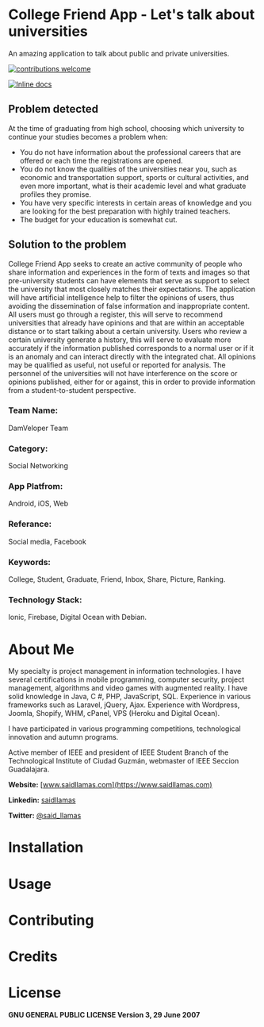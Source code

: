 # College Friend App - Let's talk about universities
An amazing application to talk about public and private universities.

[![contributions welcome](https://img.shields.io/badge/contributions-welcome-brightgreen.svg?style=flat)](https://github.com/saidl14s/College-Friend-App/issues)

[![Inline docs](http://inch-ci.org/github/saidl14s/College-Friend-App.svg?branch=master)](http://inch-ci.org/github/saidl14s/College-Friend-App)

## Problem detected
At the time of graduating from high school, choosing which university to continue your studies becomes a problem when:  

 - You do not have information about the professional careers that are offered or each time the registrations are opened.  
 - You do not know the qualities of the universities near you, such as economic and transportation support, sports or cultural activities, and even more important, what is their academic level and what graduate profiles they promise.  
 - You have very specific interests in certain areas of knowledge and you are looking for the best preparation with highly trained teachers.  
 - The budget for your education is somewhat cut.

## Solution to the problem
College Friend App seeks to create an active community of people who share information and experiences in the form of texts and images so that pre-university students can have elements that serve as support to select the university that most closely matches their expectations. The application will have artificial intelligence help to filter the opinions of users, thus avoiding the dissemination of false information and inappropriate content. All users must go through a register, this will serve to recommend universities that already have opinions and that are within an acceptable distance or to start talking about a certain university. Users who review a certain university generate a history, this will serve to evaluate more accurately if the information published corresponds to a normal user or if it is an anomaly and can interact directly with the integrated chat. All opinions may be qualified as useful, not useful or reported for analysis. The personnel of the universities will not have interference on the score or opinions published, either for or against, this in order to provide information from a student-to-student perspective.

### Team Name:
DamVeloper Team

### Category:
Social Networking

### App Platfrom:
Android, iOS, Web

### Referance:
Social media, Facebook

### Keywords:
College, Student, Graduate, Friend, Inbox, Share, Picture, Ranking.

### Technology Stack:

Ionic, Firebase, Digital Ocean with Debian.

# About Me

My specialty is project management in information technologies. I have several certifications in mobile programming, computer security, project management, algorithms and video games with augmented reality. I have solid knowledge in Java, C #, PHP, JavaScript, SQL. Experience in various frameworks such as Laravel, jQuery, Ajax. Experience with Wordpress, Joomla, Shopify, WHM, cPanel, VPS (Heroku and Digital Ocean).

I have participated in various programming competitions, technological innovation and autumn programs.

Active member of IEEE and president of IEEE Student Branch of the Technological Institute of Ciudad Guzmán, webmaster of IEEE Seccion Guadalajara.

**Website:** [www.saidllamas.com](https://www.saidllamas.com)

**Linkedin:** [saidllamas](https://www.linkedin.com/in/saidllamas/)

**Twitter:** [@said_llamas](https://twitter.com/said_llamas)

# Installation
# Usage
# Contributing
# Credits
# License
**GNU GENERAL PUBLIC LICENSE
Version 3, 29 June 2007**
